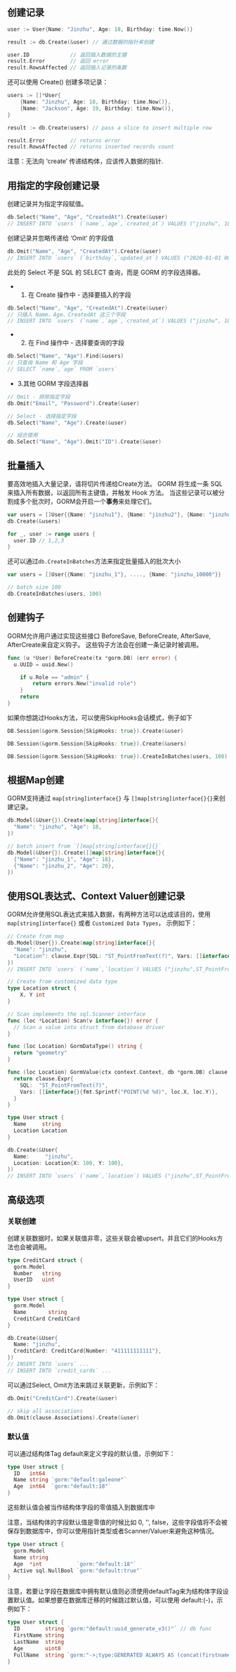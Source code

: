## 创建记录

```go
user := User{Name: "Jinzhu", Age: 18, Birthday: time.Now()}

result := db.Create(&user) // 通过数据的指针来创建

user.ID             // 返回插入数据的主键
result.Error        // 返回 error
result.RowsAffected // 返回插入记录的条数
```

还可以使用 Create() 创建多项记录：

```go
users := []*User{
    {Name: "Jinzhu", Age: 18, Birthday: time.Now()},
    {Name: "Jackson", Age: 19, Birthday: time.Now()},
}

result := db.Create(users) // pass a slice to insert multiple row

result.Error        // returns error
result.RowsAffected // returns inserted records count
```

注意：无法向 ‘create’ 传递结构体，应该传入数据的指针.

## 用指定的字段创建记录

创建记录并为指定字段赋值。

```go
db.Select("Name", "Age", "CreatedAt").Create(&user)
// INSERT INTO `users` (`name`,`age`,`created_at`) VALUES ("jinzhu", 18, "2020-07-04 11:05:21.775")
```

创建记录并忽略传递给 ‘Omit’ 的字段值

```go
db.Omit("Name", "Age", "CreatedAt").Create(&user)
// INSERT INTO `users` (`birthday`,`updated_at`) VALUES ("2020-01-01 00:00:00.000", "2020-07-04 11:05:21.775")
```

此处的 Select 不是 SQL 的 SELECT 查询，而是 GORM 的字段选择器。

- 1. 在 Create 操作中 - 选择要插入的字段
```go
db.Select("Name", "Age", "CreatedAt").Create(&user)
// 只插入 Name、Age、CreatedAt 这三个字段
// INSERT INTO `users` (`name`,`age`,`created_at`) VALUES ("jinzhu", 18, "2020-07-04 11:05:21.775")
```
- 2. 在 Find 操作中 - 选择要查询的字段
```go
db.Select("Name", "Age").Find(&users)
// 只查询 Name 和 Age 字段
// SELECT `name`,`age` FROM `users`
```
- 3.其他 GORM 字段选择器
```go
// Omit - 排除指定字段
db.Omit("Email", "Password").Create(&user)

// Select - 选择指定字段
db.Select("Name", "Age").Create(&user)

// 组合使用
db.Select("Name", "Age").Omit("ID").Create(&user)
```

## 批量插入

要高效地插入大量记录，请将切片传递给Create方法。 GORM 将生成一条 SQL 来插入所有数据，以返回所有主键值，并触发 Hook 方法。 当这些记录可以被分割成多个批次时，GORM会开启一个**事务**来处理它们。

```go
var users = []User{{Name: "jinzhu1"}, {Name: "jinzhu2"}, {Name: "jinzhu3"}}
db.Create(&users)

for _, user := range users {
  user.ID // 1,2,3
}
```

还可以通过`db.CreateInBatches`方法来指定批量插入的批次大小

```go
var users = []User{{Name: "jinzhu_1"}, ...., {Name: "jinzhu_10000"}}

// batch size 100
db.CreateInBatches(users, 100)
```

## 创建钩子

GORM允许用户通过实现这些接口 BeforeSave, BeforeCreate, AfterSave, AfterCreate来自定义钩子。 这些钩子方法会在创建一条记录时被调用。

```go
func (u *User) BeforeCreate(tx *gorm.DB) (err error) {
  u.UUID = uuid.New()

    if u.Role == "admin" {
        return errors.New("invalid role")
    }
    return
}
```

如果你想跳过Hooks方法，可以使用SkipHooks会话模式，例子如下

```go
DB.Session(&gorm.Session{SkipHooks: true}).Create(&user)

DB.Session(&gorm.Session{SkipHooks: true}).Create(&users)

DB.Session(&gorm.Session{SkipHooks: true}).CreateInBatches(users, 100)

```

## 根据Map创建

GORM支持通过 `map[string]interface{}` 与 `[]map[string]interface{}{}`来创建记录。

```go
db.Model(&User{}).Create(map[string]interface{}{
  "Name": "jinzhu", "Age": 18,
})

// batch insert from `[]map[string]interface{}{}`
db.Model(&User{}).Create([]map[string]interface{}{
  {"Name": "jinzhu_1", "Age": 18},
  {"Name": "jinzhu_2", "Age": 20},
})
```

## 使用SQL表达式、Context Valuer创建记录

GORM允许使用SQL表达式来插入数据，有两种方法可以达成该目的，使用`map[string]interface{}` 或者 `Customized Data Types`， 示例如下：

```go
// Create from map
db.Model(User{}).Create(map[string]interface{}{
  "Name": "jinzhu",
  "Location": clause.Expr{SQL: "ST_PointFromText(?)", Vars: []interface{}{"POINT(100 100)"}},
})
// INSERT INTO `users` (`name`,`location`) VALUES ("jinzhu",ST_PointFromText("POINT(100 100)"));

// Create from customized data type
type Location struct {
    X, Y int
}

// Scan implements the sql.Scanner interface
func (loc *Location) Scan(v interface{}) error {
  // Scan a value into struct from database driver
}

func (loc Location) GormDataType() string {
  return "geometry"
}

func (loc Location) GormValue(ctx context.Context, db *gorm.DB) clause.Expr {
  return clause.Expr{
    SQL:  "ST_PointFromText(?)",
    Vars: []interface{}{fmt.Sprintf("POINT(%d %d)", loc.X, loc.Y)},
  }
}

type User struct {
  Name     string
  Location Location
}

db.Create(&User{
  Name:     "jinzhu",
  Location: Location{X: 100, Y: 100},
})
// INSERT INTO `users` (`name`,`location`) VALUES ("jinzhu",ST_PointFromText("POINT(100 100)"))
```

## 高级选项

### 关联创建

创建关联数据时，如果关联值非零，这些关联会被upsert，并且它们的Hooks方法也会被调用。

```go
type CreditCard struct {
  gorm.Model
  Number   string
  UserID   uint
}

type User struct {
  gorm.Model
  Name       string
  CreditCard CreditCard
}

db.Create(&User{
  Name: "jinzhu",
  CreditCard: CreditCard{Number: "411111111111"},
})
// INSERT INTO `users` ...
// INSERT INTO `credit_cards` ...
```

可以通过Select, Omit方法来跳过关联更新，示例如下：

```go
db.Omit("CreditCard").Create(&user)

// skip all associations
db.Omit(clause.Associations).Create(&user)

```

### 默认值

可以通过结构体Tag default来定义字段的默认值，示例如下：

```go
type User struct {
  ID   int64
  Name string `gorm:"default:galeone"`
  Age  int64  `gorm:"default:18"`
}
```

这些默认值会被当作结构体字段的零值插入到数据库中

注意，当结构体的字段默认值是零值的时候比如 0, '', false，这些字段值将不会被保存到数据库中，你可以使用指针类型或者Scanner/Valuer来避免这种情况。

```go
type User struct {
  gorm.Model
  Name string
  Age  *int           `gorm:"default:18"`
  Active sql.NullBool `gorm:"default:true"`
}
```

注意，若要让字段在数据库中拥有默认值则必须使用defaultTag来为结构体字段设置默认值。如果想要在数据库迁移的时候跳过默认值，可以使用 default:(-)，示例如下：

```go
type User struct {
  ID        string `gorm:"default:uuid_generate_v3()"` // db func
  FirstName string
  LastName  string
  Age       uint8
  FullName  string `gorm:"->;type:GENERATED ALWAYS AS (concat(firstname,' ',lastname));default:(-);"`
}
```
